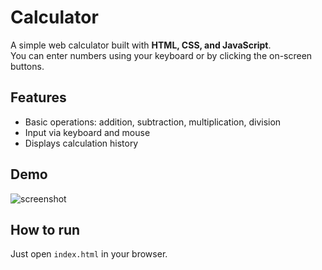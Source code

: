 # Calculator

A simple web calculator built with **HTML, CSS, and JavaScript**.  
You can enter numbers using your keyboard or by clicking the on-screen buttons.

## Features
- Basic operations: addition, subtraction, multiplication, division  
- Input via keyboard and mouse  
- Displays calculation history  

## Demo
![screenshot](https://github.com/user-attachments/assets/334bf501-f5ae-4aca-90bd-c29bbfb17ef6)


## How to run
Just open `index.html` in your browser.
